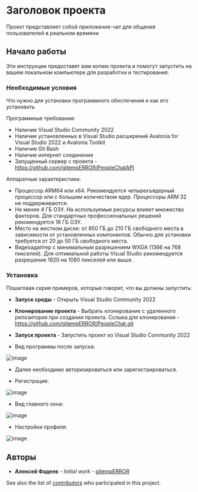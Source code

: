 # Заголовок проекта

Проект представляет собой приложение-чат для общения пользователей в реальном времени

## Начало работы

Эти инструкции предоставят вам копию проекта и помогут запустить на вашем локальном компьютере для разработки и тестирования.

### Необходимые условия

Что нужно для установки программного обеспечения и как его установить

Программные требования:

- Наличие Visual Studio Community 2022
- Наличие установленных в Visual Studio расширений Avalonia for Visual Studio 2022 и Avalonia Toolkit
- Наличие Git Bash
- Наличие интернет соединения
- Запущенный сервер с проекта - https://github.com/gitempERROR/PeopleChatAPI

Аппаратные характеристики:

- Процессор ARM64 или x64. 
Рекомендуется четырехъядерный процессор или с большим количеством ядер.
Процессоры ARM 32 не поддерживаются.
- Не менее 4 ГБ ОЗУ. 
На используемые ресурсы влияет множество факторов. 
Для стандартных профессиональных решений рекомендуется 16 ГБ ОЗУ.
- Место на жестком диске: от 850 ГБ до 210 ГБ свободного места в зависимости от установленных компонентов.
Обычно для установки требуется от 20 до 50 ГБ свободного места.
- Видеоадаптер с минимальным разрешением WXGA (1366 на 768 пикселей).
Для оптимальной работы Visual Studio рекомендуется разрешение 1920 на 1080 пикселей или выше.

### Установка

Пошаговая серия примеров, которые говорят, что вы должны запустить:

- **Запуск среды** - Открыть Visual Studio Community 2022

- **Клонирование проекта** - Выбрать клонирование с удаленного репозитория при создании проекта.
Сслыка для клонирования - https://github.com/gitempERROR/PeopleChat.git
- **Запуск проекта** - Запустить проект из Visual Studio Community 2022

- Вид программы после запуска:

![image](https://github.com/user-attachments/assets/79f96fe5-6e07-40b8-aab5-552c7e4d191d)

- Далее необходимо авторизироваться или зарегистрироваться.

- Регистрация:

![image](https://github.com/user-attachments/assets/0e2314c4-fb97-403a-9bce-67a02813bd5a)

- Вид главного окна:

![image](https://github.com/user-attachments/assets/393930bb-bdf8-4230-a73b-49d9b5db204b)

- Настройки профиля:

![image](https://github.com/user-attachments/assets/b21283b3-92d3-44ef-a7da-c579ff1a6642)


## Авторы

* **Алексей Фадеев** - *Initial work* - [gitempERROR](https://github.com/gitempERROR)

See also the list of [contributors](https://github.com/gitempERROR/PeopleChat/contributors) who participated in this project.
